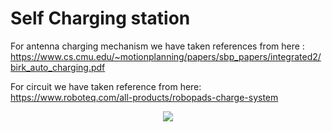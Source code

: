 # Self Charging station
For antenna charging mechanism we have taken references from here :
https://www.cs.cmu.edu/~motionplanning/papers/sbp_papers/integrated2/birk_auto_charging.pdf

For circuit we have taken reference from here:
https://www.roboteq.com/all-products/robopads-charge-system

<div align="center">
  <img src="https://github.com/theobscuredev/rotf-software/blob/main/self-charging-station/assets/47.PNG"><br><br>
</div>
